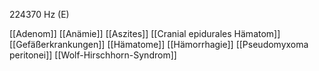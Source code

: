 224370 Hz (E)

[[Adenom]]
[[Anämie]]
[[Aszites]]
[[Cranial epidurales Hämatom]]
[[Gefäßerkrankungen]]
[[Hämatome]]
[[Hämorrhagie]]
[[Pseudomyxoma peritonei]]
[[Wolf-Hirschhorn-Syndrom]]